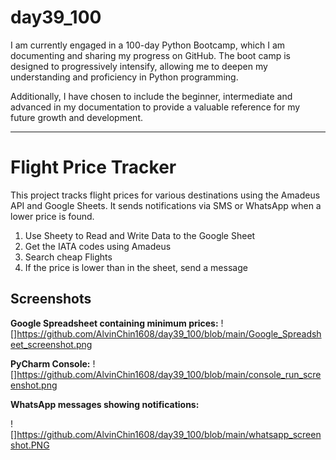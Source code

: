 # day39_100
I am currently engaged in a 100-day Python Bootcamp, which I am documenting and sharing my progress on GitHub. The boot camp is designed to progressively intensify, allowing me to deepen my understanding and proficiency in Python programming.

Additionally, I have chosen to include the beginner, intermediate and advanced in my documentation to provide a valuable reference for my future growth and development.

----------
# Flight Price Tracker
This project tracks flight prices for various destinations using the Amadeus API and Google Sheets. It sends notifications via SMS or WhatsApp when a lower price is found.

1. Use Sheety to Read and Write Data to the Google Sheet
2. Get the IATA codes using Amadeus
3. Search cheap Flights
4. If the price is lower than in the sheet, send a message

## Screenshots
__Google Spreadsheet containing minimum prices:__
![]https://github.com/AlvinChin1608/day39_100/blob/main/Google_Spreadsheet_screenshot.png

__PyCharm Console:__
![]https://github.com/AlvinChin1608/day39_100/blob/main/console_run_screenshot.png

__WhatsApp messages showing notifications:__

![]https://github.com/AlvinChin1608/day39_100/blob/main/whatsapp_screenshot.PNG

